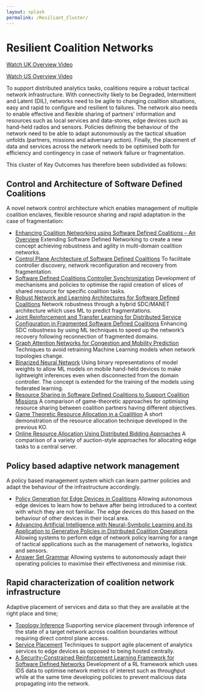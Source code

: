 ```yaml
---
layout: splash
permalink: /Resiliant_Cluster/
---
```


# Resilient Coalition Networks 

[Watch UK Overview Video](https://ibm.box.com/v/Overview-Cluster2-UK-Video)

[Watch US Overview Video](https://ibm.box.com/v/Overview-Cluster2-US-video)

To support distributed analytics tasks, coalitions require a robust tactical network infrastructure.  With connectivity likely to be Degraded, Intermittent and Latent (DIL), networks need to be agile to changing coalition situations, easy and rapid to configure and resilient to failures.  The network also needs to enable effective and flexible sharing of partners’ information and resources such as local services and data-stores, edge devices such as hand-held radios and sensors.  Policies defining the behaviour of the network need to be able to adapt autonomously as the tactical situation unfolds (partners, missions and adversary action).  Finally, the placement of data and services across the network needs to be optimised both for efficiency and contingency in case of network failure or fragmentation.

This cluster of Key Outcomes has therefore been subdivided as follows:

##	Control and Architecture of Software Defined Coalitions 
A novel network control architecture which enables management of multiple coalition enclaves, flexible resource sharing and rapid adaptation in the case of fragmentation:

*	[Enhancing Coalition Networking using Software Defined Coalitions – An Overview](/2a09/)  Extending Software Defined Networking to create a new concept achieving robustness and agility in multi-domain coalition networks.
*	[Control Plane Architecture of Software Defined Coalitions](/2a08/)  To facilitate controller discovery, network reconfiguration and recovery from fragmentation.
*	[Software Defined Coalitions Controller Synchronization](/2a07/)  Development of mechanisms and policies to optimise the rapid creation of slices of shared resource for specific coalition tasks.
*	[Robust Network and Learning Architectures for Software Defined Coalitions](/2a01/)  Network robustness through a hybrid SDC/MANET architecture which uses ML to predict fragmentations.
*	[Joint Reinforcement and Transfer Learning for Distributed Service Configuration in Fragmented Software Defined Coalitions](/2b01/)  Enhancing SDC robustness by using ML techniques to speed up the network’s recovery following reconnection of fragmented domains.
*	[Graph Attention Networks for Congestion and Mobility Prediction](/2a05/)  Techniques to avoid retraining Machine Learning models when network topologies change.
*	[Binarized Neural Network](/2a06/)  Using binary representations of model weights to allow ML models on mobile hand-held devices to make lightweight inferences even when disconnected from the domain controller.  The concept is extended for the training of the models using federated learning.
*	[Resource Sharing in Software Defined Coalitions to Support Coalition Missions](/1f05/)  A comparison of game-theoretic approaches for optimising resource sharing between coalition partners having different objectives.
*	[Game Theoretic Resource Allocation in a Coaliltion](/1a09/)  A short demonstration of the resource allocation technique developed in the previous KO.
*	[Online Resource Allocation Using Distributed Bidding Approaches](/1f04/)  A comparison of a variety of auction-style approaches for allocating edge tasks to a central server.

##	Policy based adaptive network management  
A policy based management system which can learn partner policies and adapt the behaviour of the infrastructure accordingly.

*	[Policy Generation for Edge Devices in Coalitions](/2c04/)  Allowing autonomous edge devices to learn how to behave after being introduced to a context with which they are not familiar.  The edge devices do this based on the behaviour of other devices in their local area.
*	[Advancing Artificial Intelligence with Neural-Symbolic Learning and its Application to Generative Policies in Distributed Coalition Operations](/1c02/)  Allowing systems to perform edge of network policy learning for a range of tactical applications such as the management of networks, logistics and sensors.
*	[Answer Set Grammar](/1c07/) Allowing systems to autonomously adapt their operating policies to maximise their effectiveness and minimise risk.

##	Rapid characterization of coalition network infrastructure  
Adaptive placement of services and data so that they are available at the right place and time;

*	[Topology Inference](/2a03/)  Supporting service placement through inference of the state of a target network across coalition boundaries without requiring direct control plane access.
*	[Service Placement](/2a04/)  Techniques to support agile placement of analytics services to edge devices as opposed to being hosted centrally.
*	[A Security-Constrained Reinforcement Learning Framework for Software Defined Networks](/2c05/)  Development of a RL framework which uses IDS data to optimise network metrics of interest such as throughput while at the same time developing policies to prevent malicious data propagating into the network.
